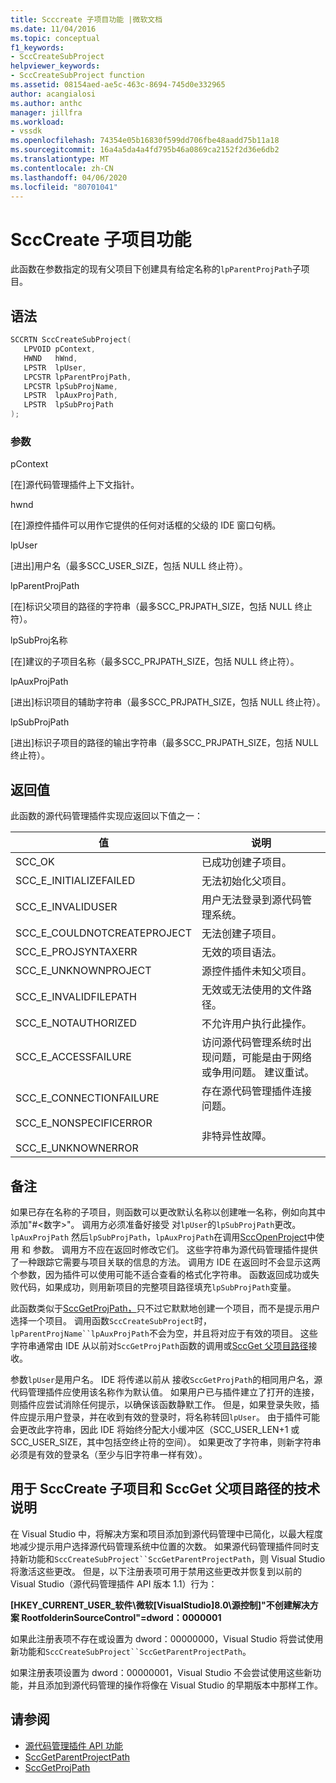 ```yaml
---
title: Scccreate 子项目功能 |微软文档
ms.date: 11/04/2016
ms.topic: conceptual
f1_keywords:
- SccCreateSubProject
helpviewer_keywords:
- SccCreateSubProject function
ms.assetid: 08154aed-ae5c-463c-8694-745d0e332965
author: acangialosi
ms.author: anthc
manager: jillfra
ms.workload:
- vssdk
ms.openlocfilehash: 74354e05b16830f599dd706fbe48aadd75b11a18
ms.sourcegitcommit: 16a4a5da4a4fd795b46a0869ca2152f2d36e6db2
ms.translationtype: MT
ms.contentlocale: zh-CN
ms.lasthandoff: 04/06/2020
ms.locfileid: "80701041"
---
```

# <a name="scccreatesubproject-function"></a>SccCreate 子项目功能
此函数在参数指定的现有父项目下创建具有给定名称的`lpParentProjPath`子项目。

## <a name="syntax"></a>语法

```cpp
SCCRTN SccCreateSubProject(
   LPVOID pContext,
   HWND   hWnd,
   LPSTR  lpUser,
   LPCSTR lpParentProjPath,
   LPCSTR lpSubProjName,
   LPSTR  lpAuxProjPath,
   LPSTR  lpSubProjPath
);
```

### <a name="parameters"></a>参数
 pContext

[在]源代码管理插件上下文指针。

 hwnd

[在]源控件插件可以用作它提供的任何对话框的父级的 IDE 窗口句柄。

 lpUser

[进出]用户名（最多SCC_USER_SIZE，包括 NULL 终止符）。

 lpParentProjPath

[在]标识父项目的路径的字符串（最多SCC_PRJPATH_SIZE，包括 NULL 终止符）。

 lpSubProj名称

[在]建议的子项目名称（最多SCC_PRJPATH_SIZE，包括 NULL 终止符）。

 lpAuxProjPath

[进出]标识项目的辅助字符串（最多SCC_PRJPATH_SIZE，包括 NULL 终止符）。

 lpSubProjPath

[进出]标识子项目的路径的输出字符串（最多SCC_PRJPATH_SIZE，包括 NULL 终止符）。

## <a name="return-value"></a>返回值
 此函数的源代码管理插件实现应返回以下值之一：

|值|说明|
|-----------|-----------------|
|SCC_OK|已成功创建子项目。|
|SCC_E_INITIALIZEFAILED|无法初始化父项目。|
|SCC_E_INVALIDUSER|用户无法登录到源代码管理系统。|
|SCC_E_COULDNOTCREATEPROJECT|无法创建子项目。|
|SCC_E_PROJSYNTAXERR|无效的项目语法。|
|SCC_E_UNKNOWNPROJECT|源控件插件未知父项目。|
|SCC_E_INVALIDFILEPATH|无效或无法使用的文件路径。|
|SCC_E_NOTAUTHORIZED|不允许用户执行此操作。|
|SCC_E_ACCESSFAILURE|访问源代码管理系统时出现问题，可能是由于网络或争用问题。 建议重试。|
|SCC_E_CONNECTIONFAILURE|存在源代码管理插件连接问题。|
|SCC_E_NONSPECIFICERROR<br /><br /> SCC_E_UNKNOWNERROR|非特异性故障。|

## <a name="remarks"></a>备注
 如果已存在名称的子项目，则函数可以更改默认名称以创建唯一名称，例如向其中添加"#\<数字>"。 调用方必须准备好接受 对`lpUser`的`lpSubProjPath`更改。 `lpAuxProjPath` 然后`lpSubProjPath`，`lpAuxProjPath`在调用[SccOpenProject](../extensibility/sccopenproject-function.md)中使用 和 参数。 调用方不应在返回时修改它们。 这些字符串为源代码管理插件提供了一种跟踪它需要与项目关联的信息的方法。 调用方 IDE 在返回时不会显示这两个参数，因为插件可以使用可能不适合查看的格式化字符串。 函数返回成功或失败代码，如果成功，则用新项目的完整项目路径填充`lpSubProjPath`变量。

 此函数类似于[SccGetProjPath，](../extensibility/sccgetprojpath-function.md)只不过它默默地创建一个项目，而不是提示用户选择一个项目。 调用函数`SccCreateSubProject`时，`lpParentProjName``lpAuxProjPath`不会为空，并且将对应于有效的项目。 这些字符串通常由 IDE 从以前对`SccGetProjPath`函数的调用或[SccGet 父项目路径](../extensibility/sccgetparentprojectpath-function.md)接收。

 参数`lpUser`是用户名。 IDE 将传递以前从 接收`SccGetProjPath`的相同用户名，源代码管理插件应使用该名称作为默认值。 如果用户已与插件建立了打开的连接，则插件应尝试消除任何提示，以确保该函数静默工作。 但是，如果登录失败，插件应提示用户登录，并在收到有效的登录时，将名称转回`lpUser`。 由于插件可能会更改此字符串，因此 IDE 将始终分配大小缓冲区（SCC_USER_LEN+1 或SCC_USER_SIZE，其中包括空终止符的空间）。 如果更改了字符串，则新字符串必须是有效的登录名（至少与旧字符串一样有效）。

## <a name="technical-notes-for-scccreatesubproject-and-sccgetparentprojectpath"></a>用于 SccCreate 子项目和 SccGet 父项目路径的技术说明
 在 Visual Studio 中，将解决方案和项目添加到源代码管理中已简化，以最大程度地减少提示用户选择源代码管理系统中位置的次数。 如果源代码管理插件同时支持新功能和`SccCreateSubProject``SccGetParentProjectPath`，则 Visual Studio 将激活这些更改。 但是，以下注册表项可用于禁用这些更改并恢复到以前的 Visual Studio（源代码管理插件 API 版本 1.1）行为：

 **[HKEY_CURRENT_USER_软件\微软[VisualStudio]8.0\源控制]"不创建解决方案 RootfolderinSourceControl"=dword：0000001**

 如果此注册表项不存在或设置为 dword：00000000，Visual Studio 将尝试使用新功能和`SccCreateSubProject``SccGetParentProjectPath`。

 如果注册表项设置为 dword：00000001，Visual Studio 不会尝试使用这些新功能，并且添加到源代码管理的操作将像在 Visual Studio 的早期版本中那样工作。

## <a name="see-also"></a>请参阅
- [源代码管理插件 API 功能](../extensibility/source-control-plug-in-api-functions.md)
- [SccGetParentProjectPath](../extensibility/sccgetparentprojectpath-function.md)
- [SccGetProjPath](../extensibility/sccgetprojpath-function.md)

